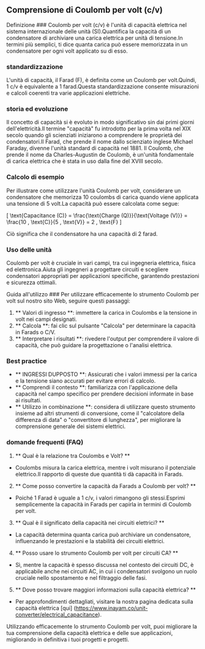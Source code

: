 ## Comprensione di Coulomb per volt (c/v)

Definizione ###
Coulomb per volt (c/v) è l'unità di capacità elettrica nel sistema internazionale delle unità (SI).Quantifica la capacità di un condensatore di archiviare una carica elettrica per unità di tensione.In termini più semplici, ti dice quanta carica può essere memorizzata in un condensatore per ogni volt applicato su di esso.

### standardizzazione
L'unità di capacità, il Farad (F), è definita come un Coulomb per volt.Quindi, 1 c/v è equivalente a 1 farad.Questa standardizzazione consente misurazioni e calcoli coerenti tra varie applicazioni elettriche.

### storia ed evoluzione
Il concetto di capacità si è evoluto in modo significativo sin dai primi giorni dell'elettricità.Il termine "capacità" fu introdotto per la prima volta nel XIX secolo quando gli scienziati iniziarono a comprendere le proprietà dei condensatori.Il Farad, che prende il nome dallo scienziato inglese Michael Faraday, divenne l'unità standard di capacità nel 1881. Il Coulomb, che prende il nome da Charles-Augustin de Coulomb, è un'unità fondamentale di carica elettrica che è stata in uso dalla fine del XVIII secolo.

### Calcolo di esempio
Per illustrare come utilizzare l'unità Coulomb per volt, considerare un condensatore che memorizza 10 coulombs di carica quando viene applicata una tensione di 5 volt.La capacità può essere calcolata come segue:

\[ \text{Capacitance (C)} = \frac{\text{Charge (Q)}}{\text{Voltage (V)}} = \frac{10 \, \text{C}}{5 \, \text{V}} = 2 \, \text{F} \]

Ciò significa che il condensatore ha una capacità di 2 farad.

### Uso delle unità
Coulomb per volt è cruciale in vari campi, tra cui ingegneria elettrica, fisica ed elettronica.Aiuta gli ingegneri a progettare circuiti e scegliere condensatori appropriati per applicazioni specifiche, garantendo prestazioni e sicurezza ottimali.

Guida all'utilizzo ###
Per utilizzare efficacemente lo strumento Coulomb per volt sul nostro sito Web, seguire questi passaggi:

1. ** Valori di ingresso **: immettere la carica in Coulombs e la tensione in volt nei campi designati.
2. ** Calcola **: fai clic sul pulsante "Calcola" per determinare la capacità in Farads o C/V.
3. ** Interpretare i risultati **: rivedere l'output per comprendere il valore di capacità, che può guidare la progettazione o l'analisi elettrica.

### Best practice
- ** INGRESSI DUPPOSTO **: Assicurati che i valori immessi per la carica e la tensione siano accurati per evitare errori di calcolo.
- ** Comprendi il contesto **: familiarizza con l'applicazione della capacità nel campo specifico per prendere decisioni informate in base ai risultati.
- ** Utilizzo in combinazione **: considera di utilizzare questo strumento insieme ad altri strumenti di conversione, come il "calcolatore della differenza di data" o "convertitore di lunghezza", per migliorare la comprensione generale dei sistemi elettrici.

### domande frequenti (FAQ)

1. ** Qual è la relazione tra Coulombs e Volt? **
- Coulombs misura la carica elettrica, mentre i volt misurano il potenziale elettrico.Il rapporto di queste due quantità ti dà capacità in Farads.

2. ** Come posso convertire la capacità da Farads a Coulomb per volt? **
- Poiché 1 Farad è uguale a 1 c/v, i valori rimangono gli stessi.Esprimi semplicemente la capacità in Farads per capirla in termini di Coulomb per volt.

3. ** Qual è il significato della capacità nei circuiti elettrici? **
- La capacità determina quanta carica può archiviare un condensatore, influenzando le prestazioni e la stabilità dei circuiti elettrici.

4. ** Posso usare lo strumento Coulomb per volt per circuiti CA? **
- Sì, mentre la capacità è spesso discussa nel contesto dei circuiti DC, è applicabile anche nei circuiti AC, in cui i condensatori svolgono un ruolo cruciale nello spostamento e nel filtraggio delle fasi.

5. ** Dove posso trovare maggiori informazioni sulla capacità elettrica? **
- Per approfondimenti dettagliati, visitare la nostra pagina dedicata sulla capacità elettrica [qui] (https://www.inayam.co/unit-converter/electrical_capacitance).

Utilizzando efficacemente lo strumento Coulomb per volt, puoi migliorare la tua comprensione della capacità elettrica e delle sue applicazioni, migliorando in definitiva i tuoi progetti e progetti.